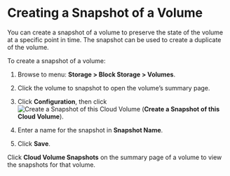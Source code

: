 # Creating a Snapshot of a Volume

You can create a snapshot of a volume to preserve the state of the
volume at a specific point in time. The snapshot can be used to create a
duplicate of the volume.

To create a snapshot of a volume:

1.  Browse to menu: **Storage > Block Storage > Volumes**.

2.  Click the volume to snapshot to open the volume’s summary page.

3.  Click **Configuration**, then
    click ![Create a Snapshot of this Cloud
    Volume](../images/volume-icon.png) (**Create a Snapshot of this Cloud
    Volume**).

4.  Enter a name for the snapshot in **Snapshot Name**.

5.  Click **Save**.

Click **Cloud Volume Snapshots** on the summary page of a volume to view
the snapshots for that volume.

